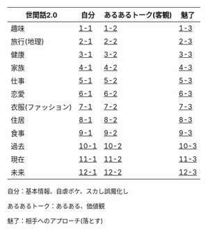 世間話2.0 | 自分 | あるあるトーク(客観) | 魅了
--- | --- | --- | ---
趣味 | [1-1](https://github.com/KetunikuLab/manual/blob/master/020.ヒューマンスキル/020.トーク/110.自分/010.趣味.md) | [1-2](https://github.com/KetunikuLab/manual/blob/master/020.ヒューマンスキル/020.トーク/120.あるあるトーク(客観)/010.趣味.md) | [1-3](https://github.com/KetunikuLab/manual/blob/master/020.ヒューマンスキル/020.トーク/130.魅了/010.趣味.md)
旅行(地理) | [2-1](https://github.com/KetunikuLab/manual/blob/master/020.ヒューマンスキル/020.トーク/110.自分/020.旅行.md) | [2-2](https://github.com/KetunikuLab/manual/blob/master/020.ヒューマンスキル/020.トーク/120.あるあるトーク(客観)/020.旅行.md) | [2-3](https://github.com/KetunikuLab/manual/blob/master/020.ヒューマンスキル/020.トーク/130.魅了/020.旅行.md)
健康 | [3-1](https://github.com/KetunikuLab/manual/blob/master/020.ヒューマンスキル/020.トーク/110.自分/030.健康.md) | [3-2](https://github.com/KetunikuLab/manual/blob/master/020.ヒューマンスキル/020.トーク/120.あるあるトーク(客観)/030.健康.md) | [3-3](https://github.com/KetunikuLab/manual/blob/master/020.ヒューマンスキル/020.トーク/130.魅了/030.健康.md)
家族 | [4-1](https://github.com/KetunikuLab/manual/blob/master/020.ヒューマンスキル/020.トーク/110.自分/040.家族.md) | [4-2](https://github.com/KetunikuLab/manual/blob/master/020.ヒューマンスキル/020.トーク/120.あるあるトーク(客観)/040.家族.md) | [4-3](https://github.com/KetunikuLab/manual/blob/master/020.ヒューマンスキル/020.トーク/130.魅了/040.家族.md)
仕事 | [5-1](https://github.com/KetunikuLab/manual/blob/master/020.ヒューマンスキル/020.トーク/110.自分/050.仕事.md) | [5-2](https://github.com/KetunikuLab/manual/blob/master/020.ヒューマンスキル/020.トーク/120.あるあるトーク(客観)/050.仕事.md) | [5-3](https://github.com/KetunikuLab/manual/blob/master/020.ヒューマンスキル/020.トーク/130.魅了/050.仕事.md)
恋愛 | [6-1](https://github.com/KetunikuLab/manual/blob/master/020.ヒューマンスキル/020.トーク/110.自分/060.恋愛.md) | [6-2](https://github.com/KetunikuLab/manual/blob/master/020.ヒューマンスキル/020.トーク/120.あるあるトーク(客観)/060.恋愛.md) | [6-3](https://github.com/KetunikuLab/manual/blob/master/020.ヒューマンスキル/020.トーク/130.魅了/060.恋愛.md)
衣服(ファッション) | [7-1](https://github.com/KetunikuLab/manual/blob/master/020.ヒューマンスキル/020.トーク/110.自分/070.衣服(ファッション).md) | [7-2](https://github.com/KetunikuLab/manual/blob/master/020.ヒューマンスキル/020.トーク/120.あるあるトーク(客観)/070.衣服(ファッション).md) | [7-3](https://github.com/KetunikuLab/manual/blob/master/020.ヒューマンスキル/020.トーク/130.魅了/070.衣服(ファッション).md)
住居 | [8-1](https://github.com/KetunikuLab/manual/blob/master/020.ヒューマンスキル/020.トーク/110.自分/080.住居(地理).md) | [8-2](https://github.com/KetunikuLab/manual/blob/master/020.ヒューマンスキル/020.トーク/120.あるあるトーク(客観)/080.住居(地理).md) | [8-3](https://github.com/KetunikuLab/manual/blob/master/020.ヒューマンスキル/020.トーク/130.魅了/080.住居(地理).md)
食事 | [9-1](https://github.com/KetunikuLab/manual/blob/master/020.ヒューマンスキル/020.トーク/110.自分/090.食べ物.md) | [9-2](https://github.com/KetunikuLab/manual/blob/master/020.ヒューマンスキル/020.トーク/120.あるあるトーク(客観)/090.食べ物.md) | [9-3](https://github.com/KetunikuLab/manual/blob/master/020.ヒューマンスキル/020.トーク/130.魅了/090.食べ物.md)
過去 | [10-1](https://github.com/KetunikuLab/manual/blob/master/020.ヒューマンスキル/020.トーク/110.自分/100.過去.md) | [10-2](https://github.com/KetunikuLab/manual/blob/master/020.ヒューマンスキル/020.トーク/120.あるあるトーク(客観)/100.過去.md) | [10-3](https://github.com/KetunikuLab/manual/blob/master/020.ヒューマンスキル/020.トーク/130.魅了/100.過去.md)
現在 | [11-1](https://github.com/KetunikuLab/manual/blob/master/020.ヒューマンスキル/020.トーク/110.自分/110.現在.md) | [11-2](https://github.com/KetunikuLab/manual/blob/master/020.ヒューマンスキル/020.トーク/120.あるあるトーク(客観)/110.現在.md) | [11-3](https://github.com/KetunikuLab/manual/blob/master/020.ヒューマンスキル/020.トーク/130.魅了/110.現在.md)
未来 | [12-1](https://github.com/KetunikuLab/manual/blob/master/020.ヒューマンスキル/020.トーク/110.自分/120.未来.md) | [12-2](https://github.com/KetunikuLab/manual/blob/master/020.ヒューマンスキル/020.トーク/120.あるあるトーク(客観)/120.未来.md) | [12-3](https://github.com/KetunikuLab/manual/blob/master/020.ヒューマンスキル/020.トーク/130.魅了/120.未来.md)


自分：基本情報、自虐ボケ、スカし誤魔化し

あるあるトーク：あるある、価値観

魅了：相手へのアプローチ(落とす)
